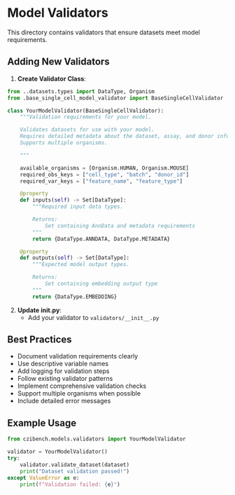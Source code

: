 # Model Validators

This directory contains validators that ensure datasets meet model requirements.

## Adding New Validators

1. **Create Validator Class**:
```python
from ..datasets.types import DataType, Organism
from .base_single_cell_model_validator import BaseSingleCellValidator

class YourModelValidator(BaseSingleCellValidator):
    """Validation requirements for your model.

    Validates datasets for use with your model.
    Requires detailed metadata about the dataset, assay, and donor information.
    Supports multiple organisms.

    """

    available_organisms = [Organism.HUMAN, Organism.MOUSE]
    required_obs_keys = ["cell_type", "batch", "donor_id"]
    required_var_keys = ["feature_name", "feature_type"]

    @property
    def inputs(self) -> Set[DataType]:
        """Required input data types.

        Returns:
            Set containing AnnData and metadata requirements
        """
        return {DataType.ANNDATA, DataType.METADATA}

    @property
    def outputs(self) -> Set[DataType]:
        """Expected model output types.

        Returns:
            Set containing embedding output type
        """
        return {DataType.EMBEDDING}
```

2. **Update __init__.py**:
   - Add your validator to `validators/__init__.py`

## Best Practices

- Document validation requirements clearly
- Use descriptive variable names
- Add logging for validation steps
- Follow existing validator patterns
- Implement comprehensive validation checks
- Support multiple organisms when possible
- Include detailed error messages

## Example Usage

```python
from czibench.models.validators import YourModelValidator

validator = YourModelValidator()
try:
    validator.validate_dataset(dataset)
    print("Dataset validation passed!")
except ValueError as e:
    print(f"Validation failed: {e}")
```